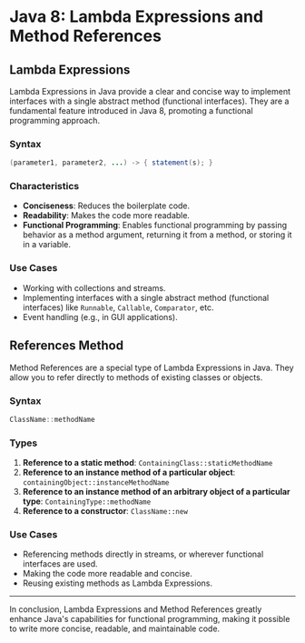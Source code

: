 
# Java 8: Lambda Expressions and Method References

## Lambda Expressions

Lambda Expressions in Java provide a clear and concise way to implement interfaces with a single abstract method (functional interfaces). They are a fundamental feature introduced in Java 8, promoting a functional programming approach.

### Syntax
```java
(parameter1, parameter2, ...) -> { statement(s); }
```

### Characteristics
- **Conciseness**: Reduces the boilerplate code.
- **Readability**: Makes the code more readable.
- **Functional Programming**: Enables functional programming by passing behavior as a method argument, returning it from a method, or storing it in a variable.

### Use Cases
- Working with collections and streams.
- Implementing interfaces with a single abstract method (functional interfaces) like `Runnable`, `Callable`, `Comparator`, etc.
- Event handling (e.g., in GUI applications).

## References Method

Method References are a special type of Lambda Expressions in Java. They allow you to refer directly to methods of existing classes or objects.

### Syntax
```java
ClassName::methodName
```

### Types
1. **Reference to a static method**: `ContainingClass::staticMethodName`
2. **Reference to an instance method of a particular object**: `containingObject::instanceMethodName`
3. **Reference to an instance method of an arbitrary object of a particular type**: `ContainingType::methodName`
4. **Reference to a constructor**: `ClassName::new`

### Use Cases
- Referencing methods directly in streams, or wherever functional interfaces are used.
- Making the code more readable and concise.
- Reusing existing methods as Lambda Expressions.

---

In conclusion, Lambda Expressions and Method References greatly enhance Java's capabilities for functional programming, making it possible to write more concise, readable, and maintainable code.
